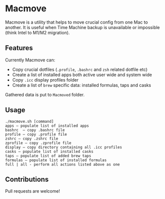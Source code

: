 # Macmove

Macmove is a utility that helps to move crucial config from one Mac to another. It is useful when Time Machine backup is unavailable or impossible (think Intel to M1/M2 migration).

## Features

Currently Macmove can:

* Copy crucial dotfiles (`.profile`, `.bashrc` and `zsh` related dotfile etc)
* Create a list of installed apps both active user wide and system wide
* Copy `.icc` display profiles folder
* Create a list of `brew` specific data: installed formulas, taps and casks
  
Gathered data is put to `Macmoved` folder.

## Usage

    ./macmove.sh [command]
	apps — populate list of installed apps
	bashrc  — copy .bashrc file
	profile — copy .profile file
	zshrc — copy .zshrc file
	zprofile — copy .zprofile file
	display — copy directory containing all .icc profiles
	casks — populate list of installed casks
	taps — populate list of added brew taps
	formulas — populate list of installed formulas
	full | all - perform all actions listed above as one

## Contributions

Pull requests are welcome!
